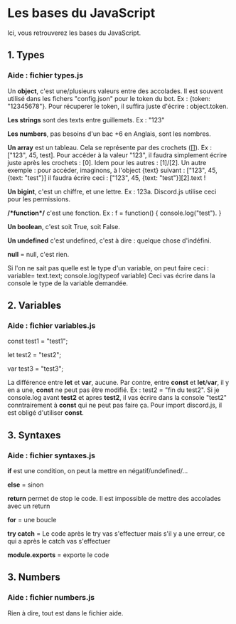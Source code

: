 # Les bases du JavaScript
Ici, vous retrouverez les bases du JavaScript.

## 1. Types
### Aide : fichier types.js
Un **object**, c'est une/plusieurs valeurs entre des accolades. Il est souvent utilisé dans les fichers "config.json" pour le token du bot. Ex : {token: "12345678"}. Pour récuperer le token, il suffira juste d'écrire : object.token.

**Les strings** sont des texts entre guillemets. Ex :  "123"

**Les numbers**, pas besoins d'un bac +6 en Anglais, sont les nombres.

**Un array** est un tableau. Cela se représente par des crochets ([]). Ex : ["123", 45, test]. Pour accéder à la valeur "123", il faudra simplement écrire juste après les crochets : [0]. Idem pour les autres : [1]/[2]. Un autre exemple : pour accéder, imaginons, à l'object {text} suivant : ["123", 45, {text: "test"}] il faudra écrire ceci : ["123", 45, {text: "test"}][2].text ! 

**Un bigint**, c'est un chiffre, et une lettre. Ex : 123a. Discord.js utilise ceci pour les permissions.

**/\*function\*/** c'est une fonction. Ex : f = function() {
    console.log("test").
}

**Un boolean**, c'est soit True, soit False.

**Un undefined** c'est undefined, c'est à dire : quelque chose d'indéfini.

**null** = null, c'est rien.

Si l'on ne sait pas quelle est le type d'un variable, on peut faire ceci : variable= text.text;
console.log(typeof variable)
Ceci vas écrire dans la console le type de la variable demandée.

## 2. Variables
### Aide : fichier variables.js
const test1 = "test1";

let test2 = "test2";

var test3 = "test3";

La différence entre **let** et **var**, aucune. Par contre, entre **const** et **let**/**var**, il y en a une, **const** ne peut pas être modifié. Ex : test2 = "fin du test2". Si je console.log avant **test2** et apres **test2**, il vas écrire dans la console "test2" conntrairement à **const** qui ne peut pas faire ça. Pour import discord.js, il est obligé d'utiliser **const**.

## 3. Syntaxes
### Aide : fichier syntaxes.js
**if** est une condition, on peut la mettre en négatif/undefined/...

**else** = sinon

**return** permet de stop le code. Il est impossible de mettre des accolades avec un return

**for** = une boucle

**try catch** = Le code après le try vas s'effectuer mais s'il y a une erreur, ce qui a après le catch vas s'effectuer

**module.exports** = exporte le code

## 3. Numbers
### Aide : fichier numbers.js
Rien à dire, tout est dans le fichier aide.
